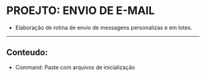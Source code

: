 # PROEJTO: ENVIO DE E-MAIL
- Elaboração de rotina de envio de messagens personalizas e em lotes.
---
## Conteudo:
- Command: Paste com arquivos de inicialização
